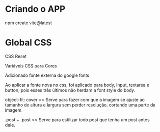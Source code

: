 # Criando o APP
npm create vite@latest

# Global CSS
CSS Reset

Variáveis CSS para Cores

Adicionado fonte externa do google fonts

Ao aplicar a fonte nova no css, foi aplicado para body, input, textarea e button, pois esses três últimos não herdam a font style do body.

object-fit: cover >> Serve para fazer com que a imagem se ajuste ao tamanho de altura e largura sem perder resolução, cortando uma parte da imagem.

.post + .post >> Serve para estilizar todo post que tenha um post antes dele.